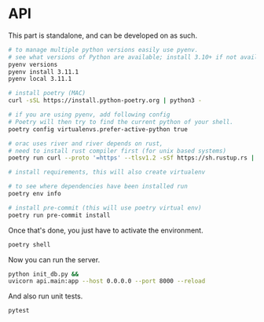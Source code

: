 # API

This part is standalone, and can be developed on as such.

```sh
# to manage multiple python versions easily use pyenv.
# see what versions of Python are available; install 3.10+ if not available
pyenv versions
pyenv install 3.11.1
pyenv local 3.11.1

# install poetry (MAC)
curl -sSL https://install.python-poetry.org | python3 -

# if you are using pyenv, add following config
# Poetry will then try to find the current python of your shell.
poetry config virtualenvs.prefer-active-python true

# orac uses river and river depends on rust,
# need to install rust compiler first (for unix based systems)
poetry run curl --proto '=https' --tlsv1.2 -sSf https://sh.rustup.rs | sh

# install requirements, this will also create virtualenv

# to see where dependencies have been installed run
poetry env info

# install pre-commit (this will use poetry virtual env)
poetry run pre-commit install

```

Once that's done, you just have to activate the environment.

```sh
poetry shell
```

Now you can run the server.

```sh
python init_db.py &&
uvicorn api.main:app --host 0.0.0.0 --port 8000 --reload
```

And also run unit tests.

```sh
pytest
```
